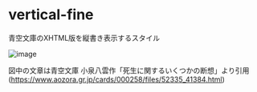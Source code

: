 # vertical-fine
青空文庫のXHTML版を縦書き表示するスタイル


![image](https://user-images.githubusercontent.com/7625781/215132269-47eea973-af6c-4a5f-98de-aff0159e545e.png)

図中の文章は青空文庫 小泉八雲作「死生に関するいくつかの断想」より引用(https://www.aozora.gr.jp/cards/000258/files/52335_41384.html)
